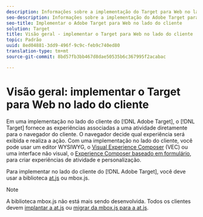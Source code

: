 ```yaml
---
description: Informações sobre a implementação do Target para Web no lado do cliente.
seo-description: Informações sobre a implementação do Adobe Target para Web no lado do cliente.
seo-title: Implementar o Adobe Target para Web no lado do cliente
solution: Target
title: Visão geral - implementar o Target para Web no lado do cliente
topic: Padrão
uuid: 8ed04881-3dd9-496f-9c9c-feb9c740ed80
translation-type: tm+mt
source-git-commit: 8bd57fb3bb467d8dae50535b6c367995f2acabac

---
```



# Visão geral: implementar o Target para Web no lado do cliente

Em uma implementação no lado do cliente do [!DNL Adobe Target], o [!DNL Target] fornece as experiências associadas a uma atividade diretamente para o navegador do cliente. O navegador decide qual experiência será exibida e realiza a ação. Com uma implementação no lado do cliente, você pode usar um editor WYSIWYG, o [Visual Experience Composer](/help/c-experiences/c-visual-experience-composer/visual-experience-composer.md) (VEC) ou uma interface não visual, o [Experience Composer baseado em formulário](/help/c-experiences/form-experience-composer.md), para criar experiências de atividade e personalização.

Para implementar no lado do cliente do [!DNL Adobe Target], você deve usar a biblioteca [at.js](/help/c-implementing-target/c-implementing-target-for-client-side-web/c-how-atjs-works/how-atjs-works.md) ou mbox.js.

>[!NOTE]
>
>A biblioteca mbox.js não está mais sendo desenvolvida. Todos os clientes devem [implantar a at.js](/help/c-implementing-target/c-implementing-target-for-client-side-web/how-to-deployatjs/how-to-deployatjs.md) ou [migrar da mbox.js para a at.js](/help/c-implementing-target/c-implementing-target-for-client-side-web/t-mbox-download/c-target-atjs-implementation/target-migrate-atjs.md).
